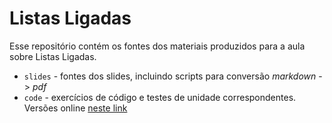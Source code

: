 # Listas Ligadas

Esse repositório contém os fontes dos materiais produzidos para a aula sobre Listas Ligadas.

- `slides` - fontes dos slides, incluindo scripts para conversão *markdown* -> *pdf*
- `code` - exercícios de código e testes de unidade correspondentes. Versões online [neste link](https://us.prairielearn.com/pl/course_instance/197989/)

